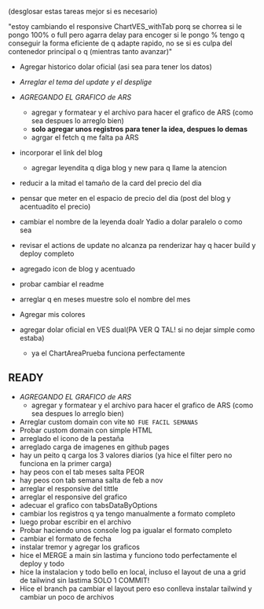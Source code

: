 (desglosar estas tareas mejor si es necesario)

"estoy cambiando el responsive ChartVES_withTab porq se chorrea si le pongo 100% o full pero agarra delay para encoger si le pongo % tengo q conseguir la forma eficiente de q adapte rapido, no se si es culpa del contenedor principal o q (mientras tanto avanzar)"
- Agregar historico dolar oficial (asi sea para tener los datos)
- *Arreglar el tema del update y el desplige*
- *AGREGANDO EL GRAFICO de ARS*
  - agregar y formatear y el archivo para hacer el grafico de ARS (como sea despues lo arreglo bien)
  - **solo agregar unos registros para tener la idea, despues lo demas**
  - agrgar el fetch q me falta pa ARS
- incorporar el link del blog 
  - agregar leyendita q diga blog y new para q llame la atencion
- reducir a la mitad el tamaño de la card del precio del dia 
- pensar que meter en el espacio de precio del dia (post del blog y acentuadito el precio)
- cambiar el nombre de la leyenda doalr Yadio a dolar paralelo o como sea
- revisar el actions de update no alcanza pa renderizar hay q hacer build y deploy completo
- agregado icon de blog y acentuado
- probar cambiar el readme

- arreglar q en meses muestre solo el nombre del mes
- Agregar mis colores
- agregar dolar oficial en VES dual(PA VER Q TAL! si no dejar simple como estaba) 
  - ya el ChartAreaPrueba funciona perfectamente

## READY
- *AGREGANDO EL GRAFICO de ARS*
  - agregar y formatear y el archivo para hacer el grafico de ARS (como sea despues lo arreglo bien)
- Arreglar custom domain con vite `NO FUE FACIL SEMANAS`
- Probar custom domain con simple HTML
- arreglado el icono de la pestaña
- arreglado carga de imagenes en github pages
- hay un peito q carga los 3 valores diarios (ya hice el filter pero no funciona en la primer carga)
- hay peos con el tab meses salta PEOR
- hay peos con tab semana salta de feb a nov
- arreglar el responsive del tittle
- arreglar el responsive del grafico
- adecuar el grafico con tabsDataByOptions
- cambiar los registros q ya tengo manualmente a formato completo
- luego probar escribir en el archivo
- Probar haciendo unos console log pa igualar el formato completo
- cambiar el formato de fecha
- instalar tremor y agregar los graficos
- hice el MERGE a main sin lastima y funciono todo perfectamente el deploy y todo
- hice la instalacion y todo bello en local, incluso el layout de una a grid de tailwind sin lastima SOLO 1 COMMIT!
- Hice el branch pa cambiar el layout pero eso conlleva instalar tailwind y cambiar un poco de archivos
